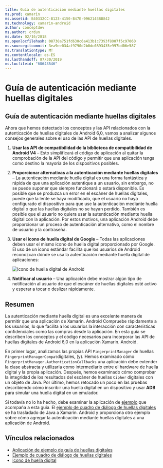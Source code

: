```yaml
---
title: Guía de autenticación mediante huellas digitales
ms.prod: xamarin
ms.assetid: B40332CC-8123-4150-B47E-996214388842
ms.technology: xamarin-android
author: conceptdev
ms.author: crdun
ms.date: 02/16/2018
ms.openlocfilehash: 08738a751fd630c6a413b1c7393f8007f5c97060
ms.sourcegitcommit: 3ea9ee034af9790d2b0dc0893435e997bd06e587
ms.translationtype: MT
ms.contentlocale: es-ES
ms.lasthandoff: 07/30/2019
ms.locfileid: "68643546"
---
```

# <a name="fingerprint-authentication-guidance"></a>Guía de autenticación mediante huellas digitales

## <a name="fingerprint-authentication-guidance"></a>Guía de autenticación mediante huellas digitales

Ahora que hemos detectado los conceptos y las API relacionados con la autenticación de huellas digitales de Android 6,0, vamos a analizar algunos consejos generales sobre el uso de las API de huellas digitales.

1. **Usar las API de compatibilidad de la biblioteca de compatibilidad de Android V4** &ndash; Esto simplificará el código de aplicación al quitar la comprobación de la API del código y permitir que una aplicación tenga como destino la mayoría de los dispositivos posibles.
2. **Proporcionar alternativas a la autenticación mediante huellas digitales** &ndash; La autenticación mediante huella digital es una forma fantástica y rápida de que una aplicación autentique a un usuario, sin embargo, no se puede suponer que siempre funcionará o estará disponible. Es posible que se produzca un error en el escáner de huellas digitales, puede que la lente se haya modificado, que el usuario no haya configurado el dispositivo para que use la autenticación mediante huella digital o que las huellas digitales no se hayan perdido. También es posible que el usuario no quiera usar la autenticación mediante huella digital con la aplicación. Por estos motivos, una aplicación Android debe proporcionar un proceso de autenticación alternativo, como el nombre de usuario y la contraseña.
3. **Usar el icono de huella digital de Google** &ndash; Todas las aplicaciones deben usar el mismo icono de huella digital proporcionado por Google. El uso de un icono estándar facilita que los usuarios de Android reconozcan dónde se usa la autenticación mediante huella digital de aplicaciones: 
    
    ![Icono de huella digital de Android](summary-images/ic-fp-40px.png)
    
4. **Notificar al usuario** &ndash; Una aplicación debe mostrar algún tipo de notificación al usuario de que el escáner de huellas digitales esté activo y esperar a tocar o deslizar rápidamente. 

## <a name="summary"></a>Resumen

La autenticación mediante huella digital es una excelente manera de permitir que una aplicación de Xamarin. Android Compruebe rápidamente a los usuarios, lo que facilita a los usuarios la interacción con características confidenciales como las compras desde la aplicación. En esta guía se describen los conceptos y el código necesarios para incorporar las API de huellas digitales de Android 6,0 en la aplicación Xamarin. Android.

En primer lugar, analizamos las propias API `FingerprintManager` de huellas `FingerprintManagerCompat`digitales, (y). Hemos examinado cómo `FingerprintManager.AuthenticationCallbacks` una aplicación debe extender la clase abstracta y utilizarla como intermediario entre el hardware de huella digital y la propia aplicación. Después, hemos examinado cómo comprobar la integridad de los resultados del escáner de huellas `Cipher` digitales con un objeto de Java. Por último, hemos retocado un poco en las pruebas describiendo cómo inscribir una huella digital en un dispositivo y usar **ADB** para simular una huella digital en un emulador. 

Si todavía no lo ha hecho, debe examinar la aplicación de [ejemplo](https://github.com/xamarin/monodroid-samples/tree/master/FingerprintGuide) que acompaña a esta guía. El [ejemplo de cuadro de diálogo de huellas digitales](https://docs.microsoft.com/samples/xamarin/monodroid-samples/android-m-fingerprintdialog) se ha trasladado de Java a Xamarin. Android y proporciona otro ejemplo sobre cómo agregar la autenticación mediante huellas digitales a una aplicación de Android.



## <a name="related-links"></a>Vínculos relacionados

- [Aplicación de ejemplo de guía de huellas digitales](https://github.com/xamarin/monodroid-samples/tree/master/FingerprintGuide)
- [Ejemplo de cuadro de diálogo de huellas digitales](https://docs.microsoft.com/samples/xamarin/monodroid-samples/android-m-fingerprintdialog)
- [Icono de huella digital](https://raw.githubusercontent.com/xamarin/monodroid-samples/master/FingerprintGuide/FingerprintSampleApp/Resources/drawable-hdpi/ic_fp_40px.png)
